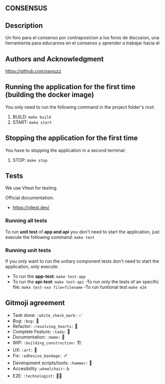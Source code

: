 ## CONSENSUS

## Description
Un foro para el consenso por contraposicion a los foros de discusion, una herramienta para educarnos en el consenso y aprender a trabajar hacia el

## Authors and Acknowledgment
https://github.com/xaviuzz

## Running the application for the first time (building the docker image)

You only need to run the following command in the project folder's root:
1. BUILD: `make build`
2. START: `make start`

## Stopping the application for the first time

You have to stopping the application in a second terminal:
1. STOP: `make stop`

## Tests

We use Vitest for testing.

Official documentation:  
- https://vitest.dev/

### Running all tests

To run **unit test** of **app and api** you don't need to start the application, just execute the following command:
`make test`

### Running unit tests

If you only want to run the unitary component tests don't need to start the application, only execute:

- To run the **app-test**:
`make test-app`
- To run the **api-test**:
`make test-api`
-To run only the tests of an specific file:
`make test-xxx file=filename`
-To run funtional test
`make e2e`

## Gitmoji agreement

- Task done: `:white_check_mark:` ✅
- Bug: `:bug:` 🐛
- Refactor: `:revolving_hearts:` 💞
- Complete Feature: `:tada:` 🎉
- Documentation: `:memo:` 📝
- WIP: `:building_construction:` 🏗️
- UX: `:art:` 🎨
- Fix: `:adhesive_bandage:` 🩹
- Development scripts/tools: `:hammer:` 🔨
- Accesibility `:wheelchair:` ♿️
- E2E: `:technologist:` 🧑‍💻
